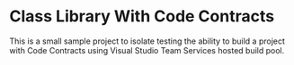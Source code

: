 # Class Library With Code Contracts
This is a small sample project to isolate testing the ability to build a project with Code Contracts using Visual Studio Team Services
hosted build pool.
